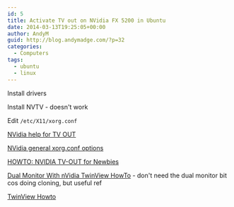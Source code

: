 ```yaml
---
id: 5
title: Activate TV out on NVidia FX 5200 in Ubuntu
date: 2014-03-13T19:25:05+00:00
author: AndyM
guid: http://blog.andymadge.com/?p=32
categories:
  - Computers
tags:
  - ubuntu
  - linux
---
```

Install drivers

Install NVTV - doesn't work

Edit `/etc/X11/xorg.conf`

[NVidia help for TV OUT](http://download.nvidia.com/solaris/1.0-8762/README/appendix-h.html)

[NVidia general xorg.conf options](http://download.nvidia.com/solaris/1.0-8762/README/appendix-d.html)

[HOWTO: NVIDIA TV-OUT for Newbies](http://www.ubuntuforums.org/showthread.php?t=98456&highlight=nvtv)

[Dual Monitor With nVidia TwinView HowTo](http://www.ubuntuforums.org/showthread.php?p=1773584) - don't need the dual monitor bit cos doing cloning, but useful ref

[TwinView Howto](http://www.ublug.org/ubuntu/twinview/twinview-howto-breezy.html)